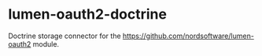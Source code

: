 # lumen-oauth2-doctrine
Doctrine storage connector for the https://github.com/nordsoftware/lumen-oauth2 module.

